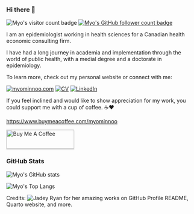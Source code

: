 ### Hi there 👋

<!-- README adapted from https://github.com/z3tt/Z3tt/blob/master/README.md?plain=1 -->

![Myo's visitor count badge](https://visitor-badge.laobi.icu/badge?page_id=myominnoo.myominnoo) [![Myo's GitHub follower count badge](https://img.shields.io/github/followers/myominnoo?label=Follow&style=social)](https://github.com/myominnoo)

I am an epidemiologist working in health sciences for a Canadian health economic consulting firm.

I have had a long journey in academia and implementation through the world of public health, with a medial degree and a doctorate in epidemiology.

To learn more, check out my personal website or connect with me:
  
[![myominnoo.com](https://img.shields.io/badge/myominnoo.com-%230b7366.svg?style=for-the-badge&logoColor=white)](https://myominnoo.com) [![CV](https://img.shields.io/badge/CV-%236a2d0a.svg?style=for-the-badge&logoColor=white)](https://myominnoo.com/cv) [![LinkedIn](https://img.shields.io/badge/linkedin-%230077B5.svg?style=for-the-badge&logo=linkedin&logoColor=white)](https://www.linkedin.com/in/myominnoo/)

<!-- coffee button adapted from https://github.com/z3tt/Z3tt/blob/master/README.md?plain=1 -->

If you feel inclined and would like to show appreciation for my work, you could support me with a cup of coffee. ☕️♥️

https://www.buymeacoffee.com/myominnoo


<a href="https://www.buymeacoffee.com/myominnoo" target="_blank"><img src="https://www.buymeacoffee.com/assets/img/guidelines/download-assets-sm-1.svg" alt="Buy Me A Coffee" style="height: 50px !important;width: 180px !important;box-shadow: 0px 3px 2px 0px rgba(190, 190, 190, 0.5) !important;-webkit-box-shadow: 0px 3px 2px 0px rgba(190, 190, 190, 0.5) !important;" ></a>

### GitHub Stats
  
![Myo's GitHub stats](https://github-readme-stats.vercel.app/api?username=myominnoo&theme=vue-dark&show_icons=true) 

![Myo's Top Langs](https://github-readme-stats.vercel.app/api/top-langs/?username=myominnoo&layout=compact&theme=vue-dark&hide=javascript,html,typescript)


Credits: ![Jadey Ryan](https://jadeyryan.com/) for her amazing works on GitHub Profile README, Quarto website, and more. 
